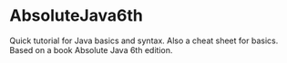 # AbsoluteJava6th
Quick tutorial for Java basics and syntax. Also a cheat sheet for basics. Based on a book Absolute Java 6th edition.

